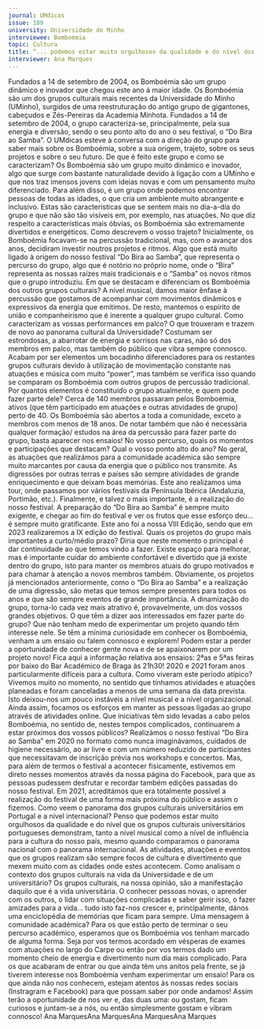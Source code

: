```yaml
---
journal: UMdicas 
issue: 189
university: Universidade do Minho
interviewee: Bomboémia
topic: Cultura
title: “... podemos estar muito orgulhosos da qualidade e do nível dos grupos culturais universitários portugueses...”
interviewer: Ana Marques
---
```


Fundados a 14 de setembro de 2004, os Bomboémia são um grupo dinâmico e inovador que
chegou este ano à maior idade.
Os Bomboémia são um dos grupos
culturais mais recentes da Universidade
do Minho (UMinho), surgidos de uma
reestruturação do antigo grupo de
gigantones, cabeçudos e Zés-Pereiras
da Academia Minhota. Fundados
a 14 de setembro de 2004, o grupo
caracteriza-se, principalmente, pela sua
energia e diversão, sendo o seu ponto
alto do ano o seu festival, o “Do Bira ao
Samba”. O UMdicas esteve à conversa
com a direção do grupo para saber mais
sobre os Bomboémia, sobre a sua origem,
trajeto, sobre os seus projetos e sobre o
seu futuro.
De que é feito este grupo e como se
caracterizam?
Os Bomboémia são um grupo muito
dinâmico e inovador, algo que surge com
bastante naturalidade devido à ligação
com a UMinho e que nos traz imensos
jovens com ideias novas e com um
pensamento muito diferenciado. Para
além disso, é um grupo onde podemos
encontrar pessoas de todas as idades, o
que cria um ambiente muito abrangente
e inclusivo. Estas são características
que se sentem mais no dia-a-dia do
grupo e que não são tão visíveis em,
por exemplo, nas atuações. No que diz
respeito a características mais óbvias, os
Bomboémia são extremamente divertidos
e energéticos.
Como descrevem o vosso trajeto?
Inicialmente, os Bomboémia
focavam-se na percussão tradicional,
mas, com o avançar dos anos, decidiram
investir noutros projetos e ritmos.
Algo que está muito ligado à origem do
nosso festival “Do Bira ao Samba”, que
representa o percurso do grupo, algo
que é notório no próprio nome, onde o
“Bira” representa as nossas raízes mais
tradicionais e o “Samba” os novos ritmos
que o grupo introduziu.
Em que se destacam e diferenciam os
Bomboémia dos outros grupos culturais?
A nível musical, damos maior
ênfase à percussão que gostamos de
acompanhar com movimentos dinâmicos
e expressivos da energia que emitimos.
De resto, mantemos o espírito de união
e companheirismo que é inerente a
qualquer grupo cultural.
Como caracterizam as vossas
performances em palco? O que trouxeram
e trazem de novo ao panorama cultural
da Universidade?
Costumam ser estrondosas, a
abarrotar de energia e sorrisos nas
caras, não só dos membros em palco,
mas também do público que vibra sempre
connosco. Acabam por ser elementos
um bocadinho diferenciadores para
os restantes grupos culturais devido à
utilização de movimentação constante nas
atuações e música com muito “power”,
mas também se verifica isso quando se
comparam os Bomboémia com outros
grupos de percussão tradicional.
Por quantos elementos é constituído o
grupo atualmente, e quem pode fazer
parte dele?
Cerca de 140 membros passaram pelos
Bomboémia, ativos (que têm participado
em atuações e outras atividades de grupo)
perto de 40. Os Bomboémia são abertos
a toda a comunidade, exceto a membros
com menos de 18 anos. De notar também
que não é necessária qualquer formação/
estudos na área da percussão para fazer
parte do grupo, basta aparecer nos
ensaios!
No vosso percurso, quais os momentos e
participações que destacam? Qual o vosso
ponto alto do ano?
No geral, as atuações que realizámos
para a comunidade académica são sempre
muito marcantes por causa da energia que
o público nos transmite. As digressões
por outras terras e países são sempre
atividades de grande enriquecimento e
que deixam boas memórias. Este ano
realizamos uma tour, onde passamos
por vários festivais da Península Ibérica
(Andaluzia, Portimão, etc.). Finalmente,
e talvez o mais importante, é a realização
do nosso festival. A preparação do “Do
Bira ao Samba” é sempre muito exigente,
e chegar ao fim do festival e ver os frutos
que esse esforço deu… é sempre muito
gratificante. Este ano foi a nossa VIII
Edição, sendo que em 2023 realizaremos
a IX edição do festival.
Quais os projetos do grupo mais
importantes a curto/médio prazo?
Diria que neste momento o principal
é dar continuidade ao que temos vindo
a fazer. Existe espaço para melhorar,
mas é importante cuidar do ambiente
confortável e divertido que já existe
dentro do grupo, isto para manter os
membros atuais do grupo motivados e
para chamar à atenção a novos membros
também. Obviamente, os projetos já
mencionados anteriormente, como o “Do
Bira ao Samba” e a realização de uma
digressão, são metas que temos sempre
presentes para todos os anos e que são
sempre eventos de grande importância.
A dinamização do grupo, torna-lo cada
vez mais atrativo é, provavelmente, um
dos vossos grandes objetivos. O que têm
a dizer aos interessados em fazer parte
do grupo?
Que não tenham medo de
experimentar um projeto quando
têm interesse nele. Se têm a mínima
curiosidade em conhecer os Bomboémia,
venham a um ensaio ou falem connosco
e explorem! Podem estar a perder a
oportunidade de conhecer gente nova
e de se apaixonarem por um projeto
novo! Fica aqui a informação relativa aos
ensaios: 2ªas e 5ªas feiras por baixo do
Bar Académico de Braga às 21h30!
2020 e 2021 foram anos particularmente
difíceis para a cultura. Como viveram
este período atípico?
Vivemos muito no momento, no
sentido que tínhamos atividades e
atuações planeadas e foram canceladas
a menos de uma semana da data prevista.
Isto deixou-nos um pouco instáveis a
nível musical e a nível organizacional.
Ainda assim, focamos os esforços em
manter as pessoas ligadas ao grupo
através de atividades online.
Que iniciativas têm sido levadas a cabo
pelos Bomboémia, no sentido de, nestes
tempos complicados, continuarem a
estar próximos dos vossos públicos?
Realizámos o nosso festival “Do
Bira ao Samba” em 2020 no formato
como nunca imaginávamos, cuidados
de higiene necessário, ao ar livre e com
um número reduzido de participantes
que necessitavam de inscrição prévia nos
workshops e concertos. Mas, para além de
termos o festival a acontecer fisicamente,
estivemos em direto nesses momentos
através da nossa página do Facebook,
para que as pessoas pudessem desfrutar
e recordar também edições passadas do
nosso festival. Em 2021, acreditámos que
era totalmente possível a realização do
festival de uma forma mais próxima do
público e assim o fizemos.
Como veem o panorama dos grupos
culturais universitários em Portugal e a
nível internacional?
Penso que podemos estar muito
orgulhosos da qualidade e do nível
que os grupos culturais universitários
portugueses demonstram, tanto a nível
musical como a nível de influência para a
cultura do nosso país, mesmo quando
comparamos o panorama nacional com
o panorama internacional. As atividades,
atuações e eventos que os grupos
realizam são sempre focos de cultura e
divertimento que mexem muito com as
cidades onde estes acontecem.
Como analisam o contexto dos grupos
culturais na vida da Universidade e de
um universitário?
Os grupos culturais, na nossa opinião,
são a manifestação daquilo que é a vida
universitária. O conhecer pessoas novas,
o aprender com os outros, o lidar com
situações complicadas e saber gerir isso,
o fazer amizades para a vida… tudo isto
faz-nos crescer e, principalmente, dános
uma enciclopédia de memórias que
ficam para sempre.
Uma mensagem à comunidade
académica?
Para os que estão perto de terminar
o seu percurso académico, esperamos
que os Bomboémia vos tenham marcado
de alguma forma. Seja por vos termos
acordado em vésperas de exames com
atuações no largo do Carpe ou então por
vos termos dado um momento cheio de
energia e divertimento num dia mais
complicado.
Para os que acabaram de entrar ou
que ainda têm uns anitos pela frente,
se já tiverem interesse nos Bomboémia
venham experimentar um ensaio!
Para os que ainda não nos conhecem,
estejam atentos às nossas redes sociais
(Instragram e Facebook) para que possam
saber por onde andamos! Assim terão a
oportunidade de nos ver e, das duas uma: 
ou gostam, ficam curiosos e juntam-se
a nós, ou então simplesmente gostam e
vibram connosco!
Ana MarquesAna MarquesAna MarquesAna Marques